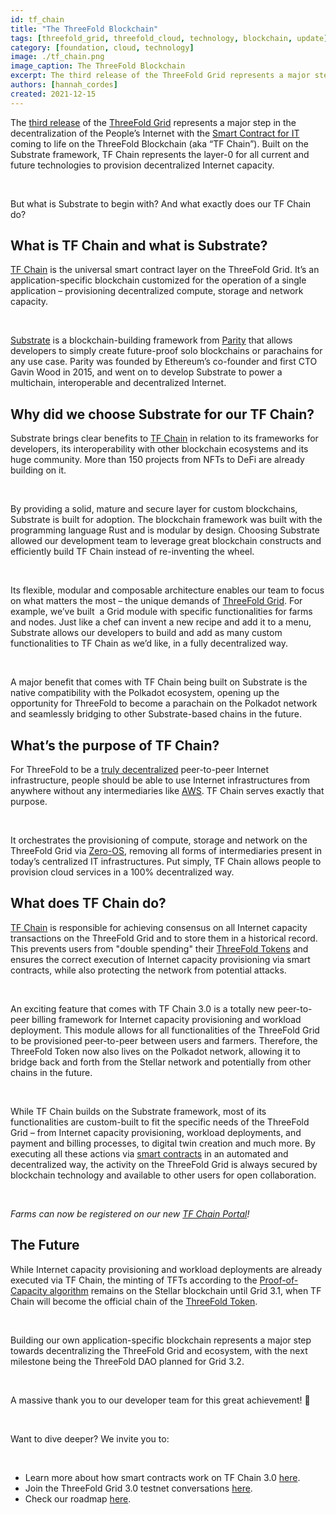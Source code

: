 ```yaml
---
id: tf_chain
title: "The ThreeFold Blockchain"
tags: [threefold_grid, threefold_cloud, technology, blockchain, update]
category: [foundation, cloud, technology]
image: ./tf_chain.png
image_caption: The ThreeFold Blockchain
excerpt: The third release of the ThreeFold Grid represents a major step in the decentralization of the People’s Internet with the Smart Contract for IT coming to life on the ThreeFold Blockchain (aka “TF Chain”).
authors: [hannah_cordes]
created: 2021-12-15
---
```


The [third release](https://forum.threefold.io/t/what-is-new-in-tfgrid-3-0/1133/1) of the [ThreeFold Grid](https://library.threefold.me/info/threefold#/technology/threefold__threefold_grid) represents a major step in the decentralization of the People’s Internet with the [Smart Contract for IT](https://library.threefold.me/info/threefold#/technology/threefold__smartcontract_tfgrid3) coming to life on the ThreeFold Blockchain (aka “TF Chain”). Built on the Substrate framework, TF Chain represents the layer-0 for all current and future technologies to provision decentralized Internet capacity. 

<br/>

But what is Substrate to begin with? And what exactly does our TF Chain do?

## What is TF Chain and what is Substrate?

[TF Chain](https://library.threefold.me/info/threefold#/technology/threefold__tfchain) is the universal smart contract layer on the ThreeFold Grid. It’s an application-specific blockchain customized for the operation of a single application – provisioning decentralized compute, storage and network capacity. 

<br/>

[Substrate](https://substrate.io/) is a blockchain-building framework from [Parity](https://www.parity.io/) that allows developers to simply create future-proof solo blockchains or parachains for any use case. Parity was founded by Ethereum’s co-founder and first CTO Gavin Wood in 2015, and went on to develop Substrate to power a multichain, interoperable and decentralized Internet.

## Why did we choose Substrate for our TF Chain?

Substrate brings clear benefits to [TF Chain](https://threefold.io/tech/tf-chain) in relation to its frameworks for developers, its interoperability with other blockchain ecosystems and its huge community. More than 150 projects from NFTs to DeFi are already building on it.  

<br/>

By providing a solid, mature and secure layer for custom blockchains, Substrate is built for adoption. The blockchain framework was built with the programming language Rust and is modular by design. Choosing Substrate allowed our development team to leverage great blockchain constructs and efficiently build TF Chain instead of re-inventing the wheel. 

<br/>

Its flexible, modular and composable architecture enables our team to focus on what matters the most – the unique demands of [ThreeFold Grid](https://threefold.io/grid). For example, we’ve built  a Grid module with specific functionalities for farms and nodes. Just like a chef can invent a new recipe and add it to a menu, Substrate allows our developers to build and add as many custom functionalities to TF Chain as we’d like, in a fully decentralized way. 

<br/>

A major benefit that comes with TF Chain being built on Substrate is the native compatibility with the Polkadot ecosystem, opening up the opportunity for ThreeFold to become a parachain on the Polkadot network and seamlessly bridging to other Substrate-based chains in the future.

## What’s the purpose of TF Chain?

For ThreeFold to be a [truly decentralized](https://threefold.io/blog/post/quest_decentralize_internet/) peer-to-peer Internet infrastructure, people should be able to use Internet infrastructures from anywhere without any intermediaries like [AWS](https://threefold.io/blog/post/threefold_cloud_vs_centralized_providers_like_aws_azure/). TF Chain serves exactly that purpose. 

<br/>

It orchestrates the provisioning of compute, storage and network on the ThreeFold Grid via [Zero-OS](https://threefold.io/tech/zero-os), removing all forms of intermediaries present in today’s centralized IT infrastructures. Put simply, TF Chain allows people to provision cloud services in a 100% decentralized way. 

## What does TF Chain do?

[TF Chain](https://library.threefold.me/info/threefold#/threefold__tfchain) is responsible for achieving consensus on all Internet capacity transactions on the ThreeFold Grid and to store them in a historical record. This prevents users from "double spending" their [ThreeFold Tokens](https://threefold.io/tft) and ensures the correct execution of Internet capacity provisioning via smart contracts, while also protecting the network from potential attacks. 

<br/>

An exciting feature that comes with TF Chain 3.0 is a totally new peer-to-peer billing framework for Internet capacity provisioning and workload deployment. This module allows for all functionalities of the ThreeFold Grid to be provisioned peer-to-peer between users and farmers. Therefore, the ThreeFold Token now also lives on the Polkadot network, allowing it to bridge back and forth from the Stellar network and potentially from other chains in the future.

<br/>

While TF Chain builds on the Substrate framework, most of its functionalities are custom-built to fit the specific needs of the ThreeFold Grid – from Internet capacity provisioning, workload deployments, and payment and billing processes, to digital twin creation and much more. By executing all these actions via [smart contracts](https://threefold.io/tech/smart-contract) in an automated and decentralized way, the activity on the ThreeFold Grid is always secured by blockchain technology and available to other users for open collaboration. 

<br/>

*Farms can now be registered on our new [TF Chain Portal](https://threefold.io/blog/post/tech_update_admin_portal/)!*

## The Future

While Internet capacity provisioning and workload deployments are already executed via TF Chain, the minting of TFTs according to the [Proof-of-Capacity algorithm](https://library.threefold.me/info/threefold#/tfgrid/farming/threefold__proof_of_capacity) remains on the Stellar blockchain until Grid 3.1, when TF Chain will become the official chain of the [ThreeFold Token](https://library.threefold.me/info/threefold#/technology/threefold__threefold_token).

<br/>

Building our own application-specific blockchain represents a major step towards decentralizing the ThreeFold Grid and ecosystem, with the next milestone being the ThreeFold DAO planned for Grid 3.2. 

<br/>

A massive thank you to our developer team for this great achievement! 🙏

<br/>

Want to dive deeper? We invite you to:

<br/>

* Learn more about how smart contracts work on TF Chain 3.0 [here](https://library.threefold.me/info/threefold#/technology/threefold__smartcontract_tfgrid3).
* Join the ThreeFold Grid 3.0 testnet conversations [here](https://t.me/joinchat/BwOvOxxgK59GmRoZ2_sM0w).
* Check our roadmap [here](https://library.threefold.me/info/threefold#/cloud/threefold__roadmap_grid).
